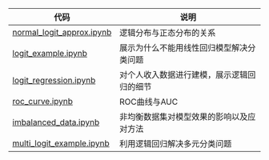 
|代码|说明|
|---|---|
|[normal\_logit_approx.ipynb](normal_logit_approx.ipynb)| 逻辑分布与正态分布的关系 |
|[logit_example.ipynb](logit_example.ipynb)| 展示为什么不能用线性回归模型解决分类问题 |
|[logit_regression.ipynb](logit_regression.ipynb)| 对个人收入数据进行建模，展示逻辑回归的细节 |
|[roc_curve.ipynb](roc_curve.ipynb)| ROC曲线与AUC |
|[imbalanced_data.ipynb](imbalanced_data.ipynb)| 非均衡数据集对模型效果的影响以及应对方法 |
|[multi\_logit_example.ipynb](multi_logit_example.ipynb)| 利用逻辑回归解决多元分类问题 |







